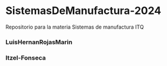 # SistemasDeManufactura-2024
Repositorio para la materia Sistemas de manufactura ITQ

### LuisHernanRojasMarin
### Itzel-Fonseca